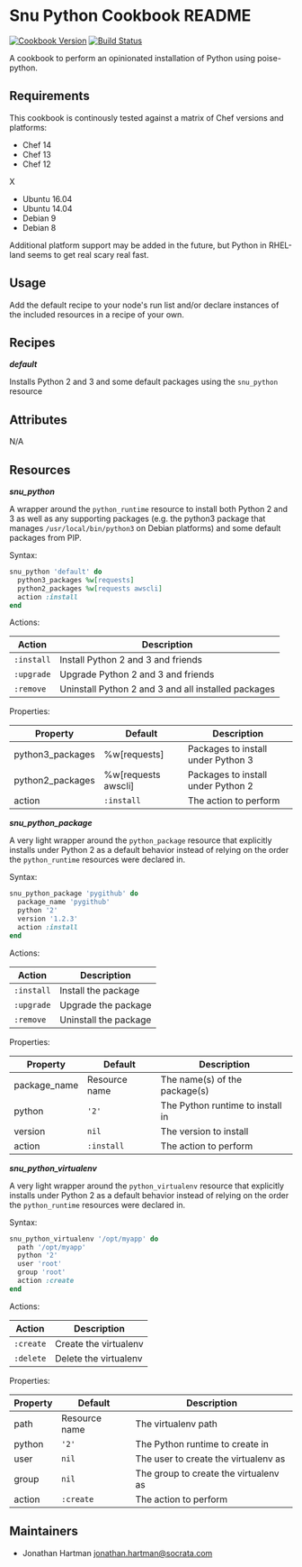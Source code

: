 # Snu Python Cookbook README

[![Cookbook Version](https://img.shields.io/cookbook/v/snu_python.svg)][cookbook]
[![Build Status](https://img.shields.io/travis/socrata-cookbooks/snu_python.svg)][travis]

[cookbook]: https://supermarket.chef.io/cookbooks/snu_python
[travis]: https://travis-ci.org/socrata-cookbooks/snu_python

A cookbook to perform an opinionated installation of Python using poise-python.

## Requirements

This cookbook is continously tested against a matrix of Chef versions and platforms:

- Chef 14
- Chef 13
- Chef 12

X

- Ubuntu 16.04
- Ubuntu 14.04
- Debian 9
- Debian 8

Additional platform support may be added in the future, but Python in RHEL-land seems to get real scary real fast.

## Usage

Add the default recipe to your node's run list and/or declare instances of the included resources in a recipe of your own.

## Recipes

***default***

Installs Python 2 and 3 and some default packages using the `snu_python` resource

## Attributes

N/A

## Resources

***snu_python***

A wrapper around the `python_runtime` resource to install both Python 2 and 3 as well as any supporting packages (e.g. the python3 package that manages `/usr/local/bin/python3` on Debian platforms) and some default packages from PIP.

Syntax:

```ruby
snu_python 'default' do
  python3_packages %w[requests]
  python2_packages %w[requests awscli]
  action :install
end
```

Actions:

| Action     | Description                                         |
|------------|-----------------------------------------------------|
| `:install` | Install Python 2 and 3 and friends                  |
| `:upgrade` | Upgrade Python 2 and 3 and friends                  |
| `:remove`  | Uninstall Python 2 and 3 and all installed packages |

Properties:

| Property         | Default             | Description                        |
|------------------|---------------------|------------------------------------|
| python3_packages | %w[requests]        | Packages to install under Python 3 |
| python2_packages | %w[requests awscli] | Packages to install under Python 2 |
| action           | `:install`          | The action to perform              |

***snu_python_package***

A very light wrapper around the `python_package` resource that explicitly installs under Python 2 as a default behavior instead of relying on the order the `python_runtime` resources were declared in.

Syntax:

```ruby
snu_python_package 'pygithub' do
  package_name 'pygithub'
  python '2'
  version '1.2.3'
  action :install
end
```

Actions:

| Action     | Description           |
|------------|-----------------------|
| `:install` | Install the package   |
| `:upgrade` | Upgrade the package   |
| `:remove`  | Uninstall the package |

Properties:

| Property     | Default       | Description                      |
|--------------|---------------|----------------------------------|
| package_name | Resource name | The name(s) of the package(s)    |
| python       | `'2'`         | The Python runtime to install in |
| version      | `nil`         | The version to install           |
| action       | `:install`    | The action to perform            |

***snu_python_virtualenv***

A very light wrapper around the `python_virtualenv` resource that explicitly installs under Python 2 as a default behavior instead of relying on the order the `python_runtime` resources were declared in.

Syntax:

```ruby
snu_python_virtualenv '/opt/myapp' do
  path '/opt/myapp'
  python '2'
  user 'root'
  group 'root'
  action :create
end
```

Actions:

| Action    | Description           |
|-----------|-----------------------|
| `:create` | Create the virtualenv |
| `:delete` | Delete the virtualenv |

Properties:

| Property | Default       | Description                           |
|----------|---------------|---------------------------------------|
| path     | Resource name | The virtualenv path                   |
| python   | `'2'`         | The Python runtime to create in       |
| user     | `nil`         | The user to create the virtualenv as  |
| group    | `nil`         | The group to create the virtualenv as |
| action   | `:create`     | The action to perform                 |

## Maintainers

- Jonathan Hartman <jonathan.hartman@socrata.com>
